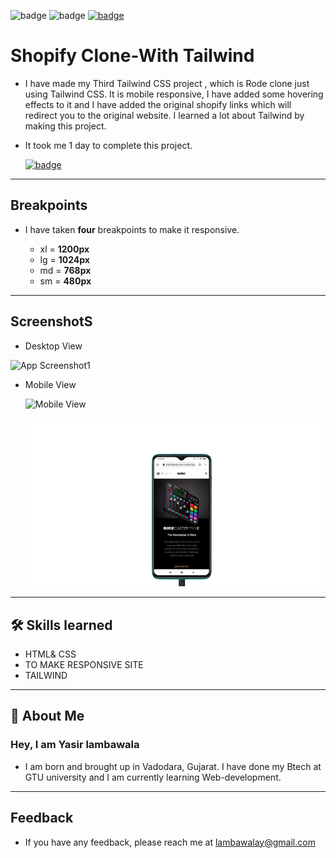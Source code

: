 ![badge](https://img.shields.io/badge/MADE%20WITH-TAILWIND-blue)
![badge](https://img.shields.io/badge/TIME%20TAKEN-1%20day-red)
[![badge](https://img.shields.io/badge/SEE%20DEMO%20-VISIT-green)](https://rode-clone-by-yasir.netlify.app/)

# Shopify Clone-With Tailwind

- I have made my Third Tailwind CSS project , which is Rode clone just using Tailwind CSS. It is mobile responsive, I have added some hovering effects to it and I have added the original shopify links which will redirect you to the original website. I learned a lot about Tailwind by making this project.

- It took me 1 day to complete this project.

  [![badge](https://img.shields.io/badge/LINK%20OF-PROJECT-purple)](https://rode-clone-by-yasir.netlify.app/)

---

## Breakpoints

- I have taken **four** breakpoints to make it responsive.

  - xl = **1200px**
  - lg = **1024px**
  - md = **768px**
  - sm = **480px**

---

## ScreenshotS

- Desktop View

![App Screenshot1](./Images/rode-clone-ss.png)

- Mobile View

  ![Mobile View](./Images/rode-clone-mobilevs1.png)

  ![Mobile View](./Images/rode-clone-mobilevs2.png)

---

## 🛠 Skills learned

- HTML& CSS
- TO MAKE RESPONSIVE SITE
- TAILWIND

---

## 🚀 About Me

### Hey, I am Yasir lambawala

- I am born and brought up in Vadodara, Gujarat. I have done my Btech at GTU university and I am currently learning Web-development.

---

## Feedback

- If you have any feedback, please reach me at lambawalay@gmail.com
